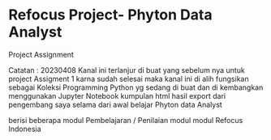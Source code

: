 # Refocus Project- Phyton Data Analyst
Project Assignment

Catatan : 20230408
Kanal ini terlanjur di buat yang sebelum nya untuk project Assigment 1 karna sudah selesai
maka kanal ini di alih fungsikan sebagai Koleksi Programming Python yg sedang di buat dan di kembangkan menggunakan Jupyter Notebook
kumpulan html hasil export dari pengembang saya selama dari awal belajar Phyton data Analyst

berisi beberapa modul Pembelajaran / Penilaian modul modul Refocus Indonesia
